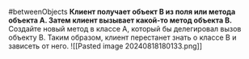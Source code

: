 #betweenObjects
**Клиент получает объект B из поля или метода объекта А. Затем клиент вызывает какой-то метод объекта B.**
Создайте новый метод в классе А, который бы делегировал вызов объекту B. Таким образом, клиент перестанет знать о классе В и зависеть от него.
![[Pasted image 20240818180133.png]]
